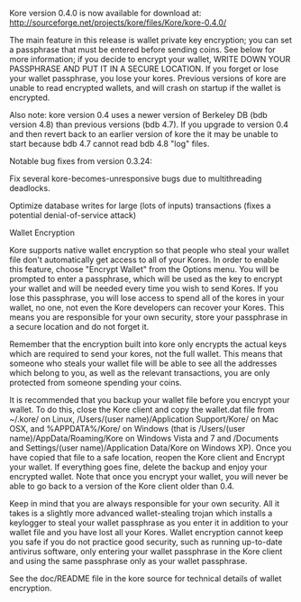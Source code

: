 Kore version 0.4.0 is now available for download at:
http://sourceforge.net/projects/kore/files/Kore/kore-0.4.0/

The main feature in this release is wallet private key encryption;
you can set a passphrase that must be entered before sending coins.
See below for more information; if you decide to encrypt your wallet,
WRITE DOWN YOUR PASSPHRASE AND PUT IT IN A SECURE LOCATION. If you
forget or lose your wallet passphrase, you lose your kores.
Previous versions of kore are unable to read encrypted wallets,
and will crash on startup if the wallet is encrypted.

Also note: kore version 0.4 uses a newer version of Berkeley DB
(bdb version 4.8) than previous versions (bdb 4.7). If you upgrade
to version 0.4 and then revert back to an earlier version of kore
the it may be unable to start because bdb 4.7 cannot read bdb 4.8
"log" files.


Notable bug fixes from version 0.3.24:

Fix several kore-becomes-unresponsive bugs due to multithreading
deadlocks.

Optimize database writes for large (lots of inputs) transactions
(fixes a potential denial-of-service attack)


Wallet Encryption

Kore supports native wallet encryption so that people who steal your
wallet file don't automatically get access to all of your Kores.
In order to enable this feature, choose "Encrypt Wallet" from the
Options menu.  You will be prompted to enter a passphrase, which
will be used as the key to encrypt your wallet and will be needed
every time you wish to send Kores.  If you lose this passphrase,
you will lose access to spend all of the kores in your wallet,
no one, not even the Kore developers can recover your Kores.
This means you are responsible for your own security, store your
passphrase in a secure location and do not forget it.

Remember that the encryption built into kore only encrypts the
actual keys which are required to send your kores, not the full
wallet.  This means that someone who steals your wallet file will
be able to see all the addresses which belong to you, as well as the
relevant transactions, you are only protected from someone spending
your coins.

It is recommended that you backup your wallet file before you
encrypt your wallet.  To do this, close the Kore client and
copy the wallet.dat file from ~/.kore/ on Linux, /Users/(user
name)/Application Support/Kore/ on Mac OSX, and %APPDATA%/Kore/
on Windows (that is /Users/(user name)/AppData/Roaming/Kore on
Windows Vista and 7 and /Documents and Settings/(user name)/Application
Data/Kore on Windows XP).  Once you have copied that file to a
safe location, reopen the Kore client and Encrypt your wallet.
If everything goes fine, delete the backup and enjoy your encrypted
wallet.  Note that once you encrypt your wallet, you will never be
able to go back to a version of the Kore client older than 0.4.

Keep in mind that you are always responsible for your own security.
All it takes is a slightly more advanced wallet-stealing trojan which
installs a keylogger to steal your wallet passphrase as you enter it
in addition to your wallet file and you have lost all your Kores.
Wallet encryption cannot keep you safe if you do not practice
good security, such as running up-to-date antivirus software, only
entering your wallet passphrase in the Kore client and using the
same passphrase only as your wallet passphrase.

See the doc/README file in the kore source for technical details
of wallet encryption.

